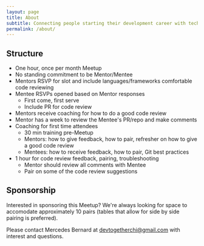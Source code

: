 ```yaml
---
layout: page
title: About
subtitle: Connecting people starting their development career with technical mentors through low-commitment, high-value, human interactions
permalink: /about/
---
```


## Structure
- One hour, once per month Meetup
- No standing commitment to be Mentor/Mentee
- Mentors RSVP for slot and include languages/frameworks comfortable code reviewing
- Mentee RSVPs opened based on Mentor responses
  - First come, first serve
  - Include PR for code review
- Mentors receive coaching for how to do a good code review
- Mentor has a week to review the Mentee's PR/repo and make comments
- Coaching for first time attendees
  - 30 min training pre-Meetup
  - Mentors: how to give feedback, how to pair, refresher on how to give a good code review
  - Mentees: how to receive feedback, how to pair, Git best practices
- 1 hour for code review feedback, pairing, troubleshooting
  - Mentor should review all comments with Mentee
  - Pair on some of the code review suggestions

## Sponsorship
Interested in sponsoring this Meetup? We're always looking for space to accomodate approximately 10 pairs (tables that allow for side by side pairing is preferred).

Please contact Mercedes Bernard at <devtogetherchi@gmail.com> with interest and questions.
